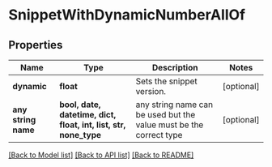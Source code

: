 # SnippetWithDynamicNumberAllOf


## Properties
Name | Type | Description | Notes
------------ | ------------- | ------------- | -------------
**dynamic** | **float** | Sets the snippet version. | [optional] 
**any string name** | **bool, date, datetime, dict, float, int, list, str, none_type** | any string name can be used but the value must be the correct type | [optional]

[[Back to Model list]](../README.md#documentation-for-models) [[Back to API list]](../README.md#documentation-for-api-endpoints) [[Back to README]](../README.md)


